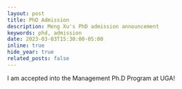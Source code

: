 ```yaml
---
layout: post
title: PhD Admission
description: Meng Xu's PhD admission announcement
keywords: phd, admission
date: 2023-03-03T15:30:00-05:00
inline: true
hide_year: true
related_posts: false
---
```


I am accepted into the Management Ph.D Program at UGA!
